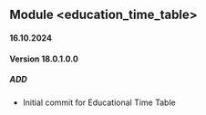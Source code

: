 ## Module <education_time_table>

#### 16.10.2024
#### Version 18.0.1.0.0
##### ADD
- Initial commit for Educational Time Table
